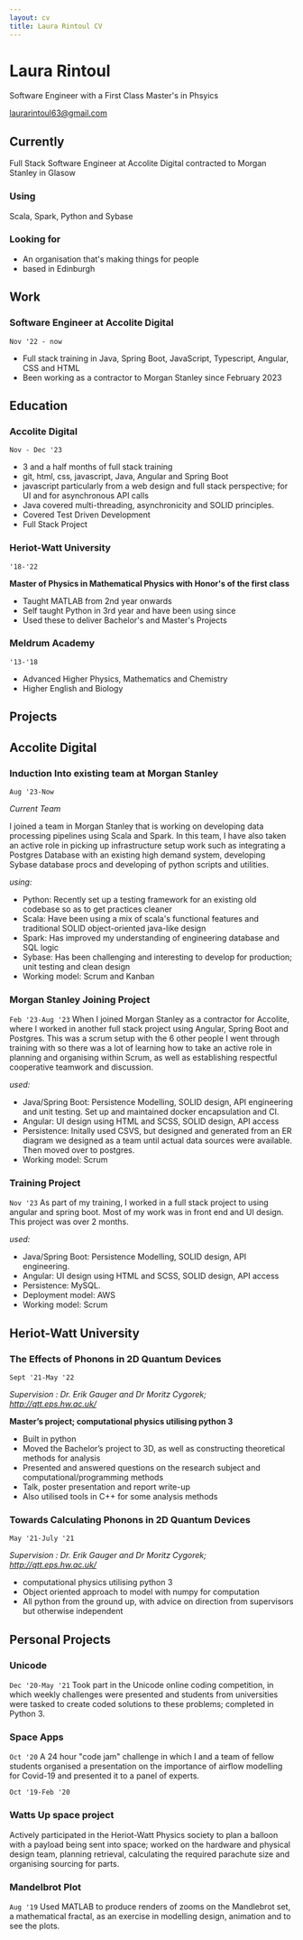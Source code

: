 ```yaml
---
layout: cv
title: Laura Rintoul CV
---
```


# Laura Rintoul

Software Engineer with a First Class Master's in Phsyics

<div id="webaddress">
<a href="laurarintoul63@gmail.com">laurarintoul63@gmail.com</a>
</div>

## Currently

Full Stack Software Engineer at Accolite Digital contracted to Morgan Stanley in Glasow

### Using

Scala, Spark, Python and Sybase

### Looking for

-   An organisation that's making things for people
-   based in Edinburgh

## Work

### Software Engineer at Accolite Digital

`Nov '22 - now`

-   Full stack training in Java, Spring Boot, JavaScript, Typescript, Angular, CSS and HTML
-   Been working as a contractor to Morgan Stanley since February 2023

## Education

### Accolite Digital

`Nov - Dec '23`

-   3 and a half months of full stack training
-   git, html, css, javascript, Java, Angular and Spring Boot
-   javascript particularly from a web design and full stack perspective; for UI and for asynchronous API calls
-   Java covered multi-threading, asynchronicity and SOLID principles.
-   Covered Test Driven Development
-   Full Stack Project

### Heriot-Watt University

`'18-'22`

**Master of Physics in Mathematical Physics with Honor's of the first class**

-   Taught MATLAB from 2nd year onwards
-   Self taught Python in 3rd year and have been using since
-   Used these to deliver Bachelor's and Master's Projects

### Meldrum Academy

`'13-'18`

-   Advanced Higher Physics, Mathematics and Chemistry
-   Higher English and Biology

## Projects

## Accolite Digital

### Induction Into existing team at Morgan Stanley

`Aug '23-Now`

_Current Team_

I joined a team in Morgan Stanley that is working on developing data processing pipelines using Scala and Spark. In this team, I have also taken an active role in picking up infrastructure setup work such as integrating a Postgres Database with an existing high demand system, developing Sybase database procs and developing of python scripts and utilities.

_using:_

-   Python: Recently set up a testing framework for an existing old codebase so as to get practices cleaner
-   Scala: Have been using a mix of scala's functional features and traditional SOLID object-oriented java-like design
-   Spark: Has improved my understanding of engineering database and SQL logic
-   Sybase: Has been challenging and interesting to develop for production; unit testing and clean design
-   Working model: Scrum and Kanban

### Morgan Stanley Joining Project

`Feb '23-Aug '23`
When I joined Morgan Stanley as a contractor for Accolite, where I worked in another full stack project using Angular, Spring Boot and Postgres. This was a scrum setup with the 6 other people I went through training with so there was a lot of learning how to take an active role in planning and organising within Scrum, as well as establishing respectful cooperative teamwork and discussion.

_used:_

-   Java/Spring Boot: Persistence Modelling, SOLID design, API engineering and unit testing. Set up and maintained docker encapsulation and CI.
-   Angular: UI design using HTML and SCSS, SOLID design, API access
-   Persistence: Initally used CSVS, but designed and generated from an ER diagram we designed as a team until actual data sources were available. Then moved over to postgres.
-   Working model: Scrum

### Training Project

`Nov '23`
As part of my training, I worked in a full stack project to using angular and spring boot. Most of my work was in front end and UI design. This project was over 2 months.

_used:_

-   Java/Spring Boot: Persistence Modelling, SOLID design, API engineering.
-   Angular: UI design using HTML and SCSS, SOLID design, API access
-   Persistence: MySQL.
-   Deployment model: AWS
-   Working model: Scrum

## Heriot-Watt University

### The Effects of Phonons in 2D Quantum Devices

`Sept '21-May '22`

_Supervision : Dr. Erik Gauger and Dr Moritz Cygorek; http://qtt.eps.hw.ac.uk/_

**Master’s project; computational physics utilising python 3**

-   Built in python
-   Moved the Bachelor’s project to 3D, as well as constructing theoretical methods
    for analysis
-   Presented and answered questions on the research subject and computational/programming
    methods
-   Talk, poster presentation and report write-up
-   Also utilised tools in C++ for some analysis methods

### Towards Calculating Phonons in 2D Quantum Devices

`May '21-July '21`

_Supervision : Dr. Erik Gauger and Dr Moritz Cygorek; http://qtt.eps.hw.ac.uk/_

-   computational physics utilising python 3
-   Object oriented approach to model with numpy for computation
-   All python from the ground up, with advice on direction from supervisors but
    otherwise independent

## Personal Projects

### Unicode

`Dec '20-May '21`
Took part in the Unicode online coding competition, in which weekly challenges were
presented and students from universities were tasked to create coded solutions to these
problems; completed in Python 3.

### Space Apps

`Oct '20`
A 24 hour "code jam" challenge in which I and a team of fellow students organised a presentation
on the importance of airflow modelling for Covid-19 and presented it to a panel of experts.

`Oct '19-Feb '20`

### Watts Up space project

Actively participated in the Heriot-Watt Physics society to plan a balloon with a
payload being sent into space; worked on the hardware and physical design team, planning
retrieval, calculating the required parachute size and organising sourcing for parts.

### Mandelbrot Plot

`Aug '19`
Used MATLAB to produce renders of zooms on the Mandlebrot set, a mathematical
fractal, as an exercise in modelling design, animation and to see the plots.
